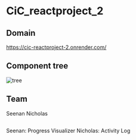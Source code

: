 ﻿# CiC_reactproject_2

## Domain
https://cic-reactproject-2.onrender.com/

## Component tree
![tree](https://media.discordapp.net/attachments/1203836169239138375/1212978781351059536/Untitled_Diagram.drawio.png?ex=65f3cd85&is=65e15885&hm=4f175996ae4bf8eaec023ad46c7aa33b68ce4d63590c3872fe8b9910fa6bc898&=&format=webp&quality=lossless&width=637&height=619)

## Team
Seenan
Nicholas

##
Seenan: Progress Visualizer
Nicholas: Activity Log


